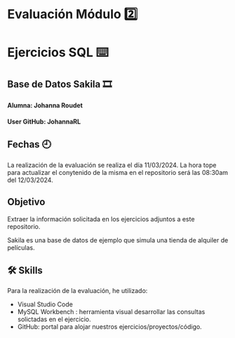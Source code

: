 
# Evaluación Módulo 2️⃣
# Ejercicios SQL  ⌨️  
## **Base de Datos Sakila** 🎞️ 

#### **Alumna: Johanna Roudet**
#### **User GitHub: JohannaRL**



## Fechas 🕘

La realización de la evaluación se realiza el día 11/03/2024.
La hora tope para actualizar el conytenido de la misma en el repositorio será las 08:30am del 12/03/2024. 



## Objetivo

Extraer la información solicitada en los ejercicios adjuntos a este repositorio.

Sakila es una base de datos de ejemplo que simula una tienda de alquiler de películas.




## 🛠 Skills

Para la realización de la evaluación, he utilizado:
 - Visual Studio Code 
 - MySQL Workbench : herramienta visual desarrollar las consultas solictadas en el ejercicio.
 - GitHub: portal para alojar nuestros ejercicios/proyectos/código.
 



